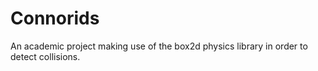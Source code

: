 # Connorids
 An academic project making use of the box2d physics library in order to detect collisions. 
